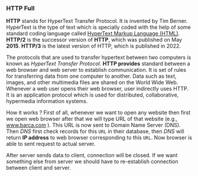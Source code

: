 ### HTTP Full

**HTTP** stands for HyperText Transfer Protocol. It is invented by Tim Berner. HyperText is the type of text which is specially coded with the help of some standard coding language called [HyperText Markup Language (HTML)](../../../programm/html/intro-html.md). **HTTP/2** is the successor version of **HTTP**, which was published on May **2015**. **HTTP/3** is the latest version of HTTP, which is published in 2022.

The protocols that are used to transfer hypertext between two computers is known as *HyperText Transfer Protocol*. 
**HTTP provides** standard between a web browser and web server to establish communication. It is set of rules for transferring data from one computer to another. Data such as text, images, and other multimedia files are shared on the World Wide Web. Whenever a web user opens their web browser, user indirectly uses HTTP. It is an application protocol which is used for distributed, collaborative, hypermedia information systems. 

How it works ? 
First of all, whenever we want to open any website then first we open web browser after that we will type URL of that website (e.g., www.barca.com ). This URL is now sent to Domain Name Server (DNS). Then *DNS* first check records for this `URL` in their database, then *DNS* will return **IP address** to web browser corresponding to this `URL`. Now browser is able to sent request to actual server. 

After server sends data to client, connection will be closed. If we want something else from server we should have to re-establish connection between client and server. 